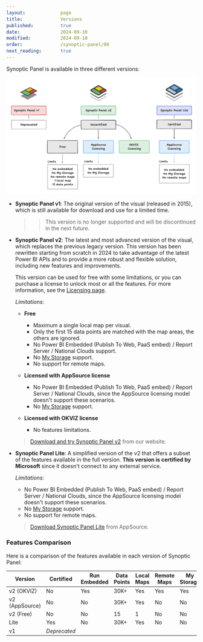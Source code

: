 ```yaml
---
layout:             page
title:              Versions
published:          true
date:               2024-09-10
modified:           2024-09-10
order:              /synoptic-panel/00
next_reading:       true
---
```

Synoptic Panel is available in three different versions:

<img src="images/versions.png" class="naked">


- **Synoptic Panel v1**: The original version of the visual (released in 2015), which is still available for download and use for a limited time.

    >> This version is no longer supported and will be discontinued in the next future.

- **Synoptic Panel v2**: The latest and most advanced version of the visual, which replaces the previous legacy version. This version has been rewritten starting from scratch in 2024 to take advantage of the latest Power BI APIs and to provide a more robust and flexible solution, including new features and improvements.

    This version can be used for free with some limitations, or you can purchase a license to unlock most or all the features. For more information, see the [Licensing page](../licensing.md).

    *Limitations*:

    - **Free**
        - Maximum a single local map per visual.
        - Only the first 15 data points are matched with the map areas, the others are ignored.
        - No Power BI Embedded (Publish To Web, PaaS embed) / Report Server / National Clouds support.
        - No [My Storage](../features/my-storage.md) support.
        - No support for remote maps.

    - **Licensed with AppSource license**
        - No Power BI Embedded (Publish To Web, PaaS embed) / Report Server / National Clouds, since the AppSource licensing model doesn't support these scenarios.
        - No [My Storage](../features/my-storage.md) support.

    - **Licensed with OKVIZ license**
        - No features limitations.

    > [Download and try Synoptic Panel v2](https://okviz.com/synoptic-panel/) from our website.

- **Synoptic Panel Lite**: A simplified version of the v2 that offers a subset of the features available in the full version. **This version is certified by Microsoft** since it doesn't connect to any external service.

    *Limitations*:

    - No Power BI Embedded (Publish To Web, PaaS embed) / Report Server / National Clouds, since the AppSource licensing model doesn't support these scenarios.
    - No [My Storage](../features/my-storage.md) support.
    - No support for remote maps.

    > [Download Synoptic Panel Lite](https://appsource.microsoft.com/en-us/product/power-bi-visuals/okvizcorp1634637213047.synopticpanelbyokviz-lite) from AppSource.


### Features Comparison

Here is a comparison of the features available in each version of Synoptic Panel:

|Version|Certified|Run Embedded|Data Points|Local Maps|Remote Maps|My Storage
|---|---|---|---|---|---|---|
|v2 (OKVIZ)|No|Yes|30K+|Yes|Yes|Yes|
|v2 (AppSource)|No|No|30K+|Yes|No|No|
|v2 (Free)|No|No|15|1|No|No|
|Lite|Yes|No|30K+|Yes|No|No|
|v1|*Deprecated*|
